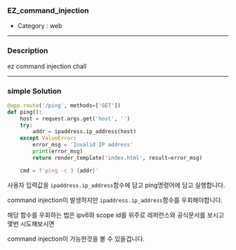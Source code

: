 ### EZ_command_injection

- Category : web

---

### Description
ez command injection chall

---

### simple Solution


```py
@app.route('/ping', methods=['GET'])
def ping():
    host = request.args.get('host', '')
    try:
        addr = ipaddress.ip_address(host)
    except ValueError:
        error_msg = 'Invalid IP address'
        print(error_msg)
        return render_template('index.html', result=error_msg)

    cmd = f'ping -c 3 {addr}'
```
사용자 입력값을 `ipaddress.ip_address`함수에 담고 ping명령어에 담고 실행합니다.

command injection이 발생하지만 `ipaddress.ip_address`함수를 우회해야합니다.

해당 함수를 우회하는 법은 ipv6와 scope id를 위주로 레퍼런스와 공식문서를 보시고 몇번 시도해보시면 

command injection이 가능한것을 볼 수 있을겁니다. 
